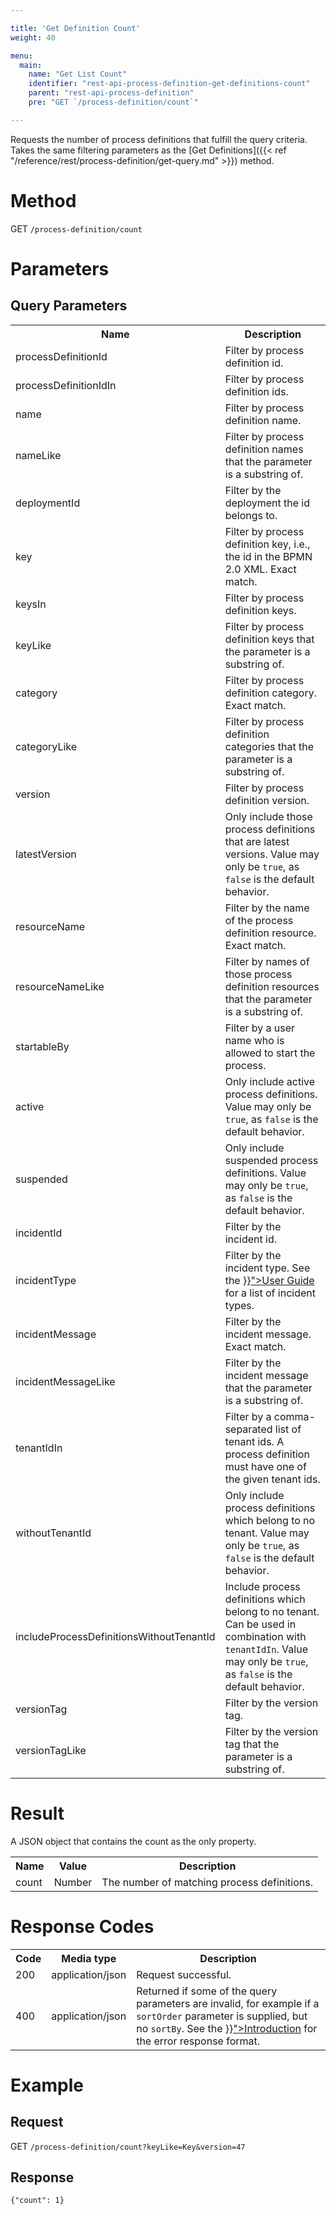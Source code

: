 ```yaml
---

title: 'Get Definition Count'
weight: 40

menu:
  main:
    name: "Get List Count"
    identifier: "rest-api-process-definition-get-definitions-count"
    parent: "rest-api-process-definition"
    pre: "GET `/process-definition/count`"

---
```



Requests the number of process definitions that fulfill the query criteria. Takes the same filtering parameters as the
[Get Definitions]({{< ref "/reference/rest/process-definition/get-query.md" >}}) method.


# Method

GET `/process-definition/count`


# Parameters

## Query Parameters

<table class="table table-striped">
  <tr>
    <th>Name</th>
    <th>Description</th>
  </tr>
  <tr>
    <td>processDefinitionId</td>
    <td>Filter by process definition id.</td>
  </tr>
  <tr>
    <td>processDefinitionIdIn</td>
    <td>Filter by process definition ids.</td>
  </tr>
  <tr>
    <td>name</td>
    <td>Filter by process definition name.</td>
  </tr>
  <tr>
    <td>nameLike</td>
    <td>Filter by process definition names that the parameter is a substring of.</td>
  </tr>
  <tr>
    <td>deploymentId</td>
    <td>Filter by the deployment the id belongs to.</td>
  </tr>
  <tr>
    <td>key</td>
    <td>Filter by process definition key, i.e., the id in the BPMN 2.0 XML. Exact match.</td>
  </tr>
  <tr>
    <td>keysIn</td>
    <td>Filter by process definition keys.</td>
  </tr>
  <tr>
    <td>keyLike</td>
    <td>Filter by process definition keys that the parameter is a substring of.</td>
  </tr>
  <tr>
    <td>category</td>
    <td>Filter by process definition category. Exact match.</td>
  </tr>
  <tr>
    <td>categoryLike</td>
    <td>Filter by process definition categories that the parameter is a substring of.</td>
  </tr>
  <tr>
    <td>version</td>
    <td>Filter by process definition version.</td>
  </tr>
  <tr>
    <td>latestVersion</td>
    <td>Only include those process definitions that are latest versions. Value may only be <code>true</code>, as <code>false</code> is the default behavior.</td>
  </tr>
  <tr>
    <td>resourceName</td>
    <td>Filter by the name of the process definition resource. Exact match.</td>
  </tr>
  <tr>
    <td>resourceNameLike</td>
    <td>Filter by names of those process definition resources that the parameter is a substring of.</td>
  </tr>
  <tr>
    <td>startableBy</td>
    <td>Filter by a user name who is allowed to start the process.</td>
  </tr>
  <tr>
    <td>active</td>
    <td>Only include active process definitions. Value may only be <code>true</code>, as <code>false</code> is the default behavior.</td>
  </tr>
  <tr>
    <td>suspended</td>
    <td>Only include suspended process definitions. Value may only be <code>true</code>, as <code>false</code> is the default behavior.</td>
  </tr>
  <tr>
    <td>incidentId</td>
    <td>Filter by the incident id.</td>
  </tr>
  <tr>
    <td>incidentType</td>
    <td>Filter by the incident type. See the <a href="{{< ref "/user-guide/process-engine/incidents.md#incident-types" >}}">User Guide</a> for a list of incident types.</td>
  </tr>
  <tr>
    <td>incidentMessage</td>
    <td>Filter by the incident message. Exact match.</td>
  </tr>
  <tr>
    <td>incidentMessageLike</td>
    <td>Filter by the incident message that the parameter is a substring of.</td>
  </tr>
  <tr>
    <td>tenantIdIn</td>
    <td>Filter by a comma-separated list of tenant ids. A process definition must have one of the given tenant ids.</td>
  </tr>
  <tr>
    <td>withoutTenantId</td>
    <td>Only include process definitions which belong to no tenant. Value may only be <code>true</code>, as <code>false</code> is the default behavior.</td>
  </tr>
  <tr>
    <td>includeProcessDefinitionsWithoutTenantId</td>
    <td>Include process definitions which belong to no tenant. Can be used in combination with <code>tenantIdIn</code>. Value may only be <code>true</code>, as <code>false</code> is the default behavior.</td>
  </tr>
  <tr>
    <td>versionTag</td>
    <td>Filter by the version tag.</td>
  </tr>
  <tr>
    <td>versionTagLike</td>
    <td>Filter by the version tag that the parameter is a substring of.</td>
  </tr>
</table>


# Result

A JSON object that contains the count as the only property.

<table class="table table-striped">
  <tr>
    <th>Name</th>
    <th>Value</th>
    <th>Description</th>
  </tr>
  <tr>
    <td>count</td>
    <td>Number</td>
    <td>The number of matching process definitions.</td>
  </tr>
</table>


# Response Codes

<table class="table table-striped">
  <tr>
    <th>Code</th>
    <th>Media type</th>
    <th>Description</th>
  </tr>
  <tr>
    <td>200</td>
    <td>application/json</td>
    <td>Request successful.</td>
  </tr>
  <tr>
    <td>400</td>
    <td>application/json</td>
    <td>Returned if some of the query parameters are invalid, for example if a <code>sortOrder</code> parameter is supplied, but no <code>sortBy</code>. See the <a href="{{< ref "/reference/rest/overview/_index.md#error-handling" >}}">Introduction</a> for the error response format.</td>
  </tr>
</table>


# Example

## Request

<!-- TODO: Insert a 'real' example -->
GET `/process-definition/count?keyLike=Key&version=47`

## Response

    {"count": 1}
